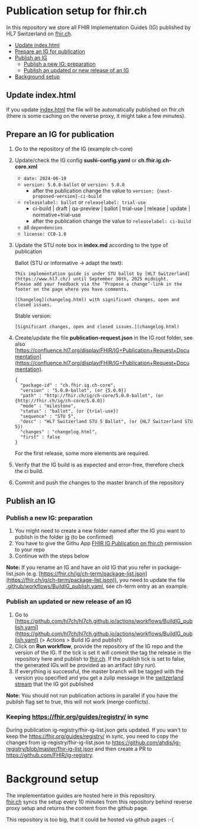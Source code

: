# Publication setup for fhir.ch
In this repository we store all FHIR Implementation Guides (IG) published by HL7 Switzerland on [fhir.ch](https://fhir.ch).

- [Update index.html](#update-indexhtml)
- [Prepare an IG for publication](#prepare-an-ig-for-publication)
- [Publish an IG](#publish-an-ig)
   - [Publish a new IG: preparation](#publish-a-new-ig-preparation)
   - [Publish an updated or new release of an IG](#publish-an-updated-or-new-release-of-an-ig)
- [Background setup](#background-setup)


## Update index.html
If you update [index.html](https://github.com/hl7ch/hl7ch.github.io/blob/main/index.html) the file will be automatically published on fhir.ch (there is some caching on the reverse proxy, it might take a few minutes).

## Prepare an IG for publication
1. Go to the repository of the IG (example ch-core)
2. Update/check the IG config **sushi-config.yaml** or **ch.fhir.ig.ch-core.xml**   
   - `date: 2024-06-19`   
   - `version: 5.0.0-ballot` or `version: 5.0.0`    
      - after the publication change the value to `version: {next-proposed-version}-ci-build`   
   - `releaselabel: ballot` or `releaselabel: trial-use` 
      - ci-build | draft | qa-preview | ballot | trial-use | release | update | normative+trial-use  
      - after the publication change the value to `releaselabel: ci-build`   
   - all `dependencies`   
   - `license: CC0-1.0`   
3. Update the STU note box in **index.md** according to the type of publication   

   Ballot (STU or informative -> adapt the text):   
   ```
   This implementation guide is under STU ballot by [HL7 Switzerland](https://www.hl7.ch/) until September 30th, 2025 midnight.   
   Please add your feedback via the ‘Propose a change’-link in the footer on the page where you have comments.

   [Changelog](changelog.html) with significant changes, open and closed issues.
   ```

   Stable version:
   ```
   [Significant changes, open and closed issues.](changelog.html)
   ```
4. Create/update the file **publication-request.json** in the IG root folder, see also [https://confluence.hl7.org/display/FHIR/IG+Publication+Request+Documentation](https://confluence.hl7.org/display/FHIR/IG+Publication+Request+Documentation).
   ```
   {
     "package-id" : "ch.fhir.ig.ch-core",
     "version" : "5.0.0-ballot", (or {5.0.0})
     "path" : "http://fhir.ch/ig/ch-core/5.0.0-ballot", (or {http://fhir.ch/ig/ch-core/5.0.0})
     "mode" : "milestone",
     "status" : "ballot", (or {trial-use})
     "sequence" : "STU 5",
     "desc" : "HL7 Switzerland STU 5 Ballot", (or {HL7 Switzerland STU 5})
     "changes" : "changelog.html",
     "first" : false
   }
   ```
   For the first release, some more elements are required.
5. Verify that the IG build is as expected and error-free, therefore check the ci build.
6. Commit and push the changes to the master branch of the repository   
   
## Publish an IG

### Publish a new IG: preparation
1. You might need to create a new folder named after the IG you want to publish in the folder [ig](https://github.com/hl7ch/hl7ch.github.io/tree/main/ig) (to be confirmed)
2. You have to give the Githu App [FHIR IG Publication on fhir.ch](https://github.com/organizations/hl7ch/settings/installations) permission to your repo  
3. Continue with the steps below

**Note:** If you rename an IG and have an old IG that you refer in package-list.json (e.g. [https://fhir.ch/ig/ch-term/package-list.json](https://fhir.ch/ig/ch-term/package-list.json)), you need to update the file [.github/workflows/BuildIG_publish.yaml](https://github.com/hl7ch/hl7ch.github.io/.github/workflows/BuildIG_publish.yaml), see ch-term entry as an example. 
 
### Publish an updated or new release of an IG 
1. Go to [https://github.com/hl7ch/hl7ch.github.io/actions/workflows/BuildIG_publish.yaml](https://github.com/hl7ch/hl7ch.github.io/actions/workflows/BuildIG_publish.yaml) (> Actions > Build IG and publish)
2. Click on **Run workflow**, provide the repository of the IG repo and the version of the IG. If the tick is set it will commit the tag the release in the repository here and publish to [fhir.ch](https://fhir.ch). If the publish tick is set to false, the generated IGs will be provided as an artifact (dry run).  
3. If everything is successful, the master branch will be tagged with the version you specified and you get a zulip message in the [switzerland stream](https://chat.fhir.org/#narrow/stream/214781-switzerland/topic/fhir.2Ech.3A.20new.20FHIR.20Implementation.20Guide.20published) that the IG got published

**Note:** You should not run publication actions in parallel if you have the publish flag set to true, this will not work (merge conflicts).

### Keeping https://fhir.org/guides/registry/ in sync

During publication ig-registry/fhir-ig-list.json gets updated. If you wan't to keep the https://fhir.org/guides/registry/ in sync, you need to copy the changes from ig-registry/fhir-ig-list.json to https://github.com/ahdis/ig-registry/blob/master/fhir-ig-list.json and then create a PR to https://github.com/FHIR/ig-registry.

# Background setup
The implementation guides are hosted here in this repository.   
[fhir.ch](https://fhir.ch) syncs the setup every 10 minutes from this repository behind reverse proxy setup and returns the content from the github page.

This repository is too big, that it could be hosted via github pages :-(
